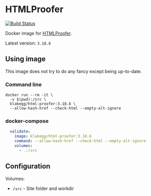 # HTMLProofer

[![Build Status](https://travis-ci.org/klakegg/docker-html-proofer.svg?branch=master)](https://travis-ci.org/klakegg/docker-html-proofer)

Docker image for [HTMLProofer](https://github.com/gjtorikian/html-proofer).

Latest version: `3.18.6`


## Using image

This image does not try to do any fancy except being up-to-date.


### Command line

```shell
docker run --rm -it \
  -v $(pwd):/src \
  klakegg/html-proofer:3.18.6 \
  --allow-hash-href --check-html --empty-alt-ignore
```


### docker-compose

```yaml
  validate:
    image: klakegg/html-proofer:3.18.6
    command: --allow-hash-href --check-html --empty-alt-ignore
    volumes:
      - .:/src
```


## Configuration

Volumes:

* `/src` - Site folder and workdir
